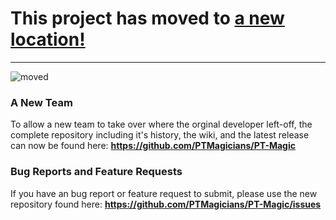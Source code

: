 # This project has moved to [a new location!](https://github.com/PTMagicians/PT-Magic)
---

![moved](https://i.imgur.com/Gvc8rcr.jpg)

### A New Team
To allow a new team to take over where the orginal developer left-off, the complete repository including it's history, the wiki, and the latest release can now be found here:  __https://github.com/PTMagicians/PT-Magic__

### Bug Reports and Feature Requests
If you have an bug report or feature request to submit, please use the new repository found here:  __https://github.com/PTMagicians/PT-Magic/issues__

